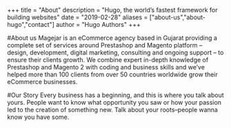 +++
title = "About"
description = "Hugo, the world’s fastest framework for building websites"
date = "2019-02-28"
aliases = ["about-us","about-hugo","contact"]
author = "Hugo Authors"
+++

#About us
Magejar is an eCommerce agency based in Gujarat providing a complete set of services around Prestashop and Magento platform – design, development, digital marketing, consulting and ongoing support – to ensure their clients growth.
We combine expert in-depth knowledge of Prestashop and Magento 2 with coding and business skills and we’ve helped more than 100 clients from over 50 countries worldwide grow their eCommerce businesses.

#Our Story
Every business has a beginning, and this is where you talk about yours. People want to know what opportunity you saw or how your passion led to the creation of something new. Talk about your roots–people wanna know you have some.




